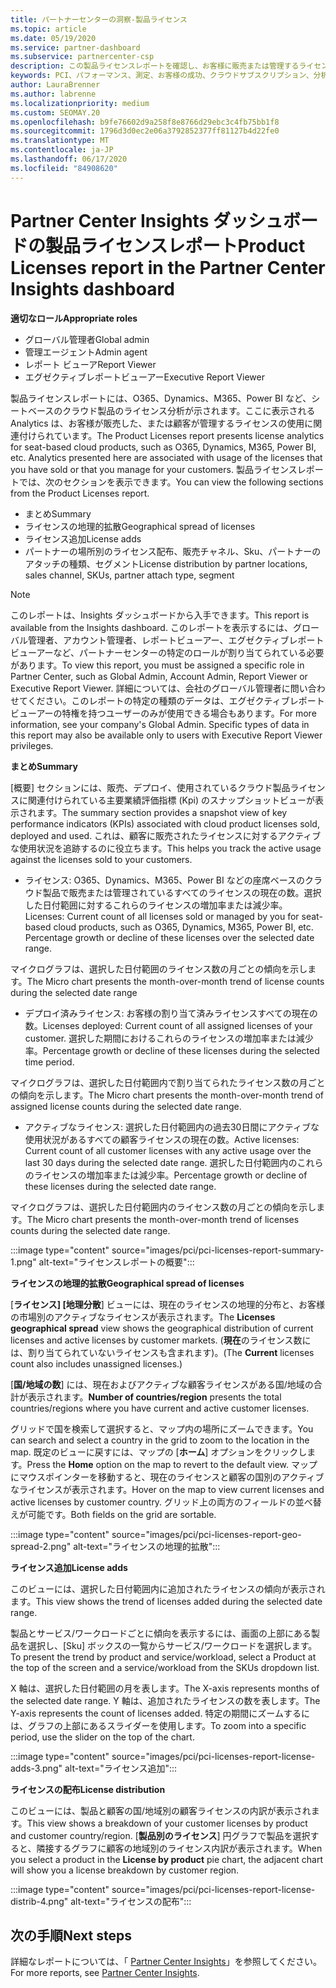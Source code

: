 ```yaml
---
title: パートナーセンターの洞察-製品ライセンス
ms.topic: article
ms.date: 05/19/2020
ms.service: partner-dashboard
ms.subservice: partnercenter-csp
description: この製品ライセンスレポートを確認し、お客様に販売または管理するライセンス (またはシートベース) のクラウド製品を改善する方法をご確認ください。
keywords: PCI、パフォーマンス、測定、お客様の成功、クラウドサブスクリプション、分析、レポート
author: LauraBrenner
ms.author: labrenne
ms.localizationpriority: medium
ms.custom: SEOMAY.20
ms.openlocfilehash: b9fe76602d9a258f8e8766d29ebc3c4fb75bb1f8
ms.sourcegitcommit: 1796d3d0ec2e06a3792852377ff81127b4d22fe0
ms.translationtype: MT
ms.contentlocale: ja-JP
ms.lasthandoff: 06/17/2020
ms.locfileid: "84908620"
---
```

# <a name="product-licenses-report-in-the-partner-center-insights-dashboard"></a><span data-ttu-id="38557-104">Partner Center Insights ダッシュボードの製品ライセンスレポート</span><span class="sxs-lookup"><span data-stu-id="38557-104">Product Licenses report in the Partner Center Insights dashboard</span></span>

<span data-ttu-id="38557-105">**適切なロール**</span><span class="sxs-lookup"><span data-stu-id="38557-105">**Appropriate roles**</span></span>
- <span data-ttu-id="38557-106">グローバル管理者</span><span class="sxs-lookup"><span data-stu-id="38557-106">Global admin</span></span>
- <span data-ttu-id="38557-107">管理エージェント</span><span class="sxs-lookup"><span data-stu-id="38557-107">Admin agent</span></span>
- <span data-ttu-id="38557-108">レポート ビューア</span><span class="sxs-lookup"><span data-stu-id="38557-108">Report Viewer</span></span>
- <span data-ttu-id="38557-109">エグゼクティブレポートビューアー</span><span class="sxs-lookup"><span data-stu-id="38557-109">Executive Report Viewer</span></span>

<span data-ttu-id="38557-110">製品ライセンスレポートには、O365、Dynamics、M365、Power BI など、シートベースのクラウド製品のライセンス分析が示されます。ここに表示される Analytics は、お客様が販売した、または顧客が管理するライセンスの使用に関連付けられています。</span><span class="sxs-lookup"><span data-stu-id="38557-110">The Product Licenses report presents license analytics for seat-based cloud products, such as O365, Dynamics, M365, Power BI, etc. Analytics presented here are associated with usage of the licenses that you have sold or that you manage for your customers.</span></span> <span data-ttu-id="38557-111">製品ライセンスレポートでは、次のセクションを表示できます。</span><span class="sxs-lookup"><span data-stu-id="38557-111">You can view the following sections from the Product Licenses report.</span></span>

- <span data-ttu-id="38557-112">まとめ</span><span class="sxs-lookup"><span data-stu-id="38557-112">Summary</span></span>
- <span data-ttu-id="38557-113">ライセンスの地理的拡散</span><span class="sxs-lookup"><span data-stu-id="38557-113">Geographical spread of licenses</span></span>
- <span data-ttu-id="38557-114">ライセンス追加</span><span class="sxs-lookup"><span data-stu-id="38557-114">License adds</span></span>
- <span data-ttu-id="38557-115">パートナーの場所別のライセンス配布、販売チャネル、Sku、パートナーのアタッチの種類、セグメント</span><span class="sxs-lookup"><span data-stu-id="38557-115">License distribution by partner locations, sales channel, SKUs, partner attach type, segment</span></span>

 > [!NOTE]
 > <span data-ttu-id="38557-116">このレポートは、Insights ダッシュボードから入手できます。</span><span class="sxs-lookup"><span data-stu-id="38557-116">This report is available from the Insights dashboard.</span></span> <span data-ttu-id="38557-117">このレポートを表示するには、グローバル管理者、アカウント管理者、レポートビューアー、エグゼクティブレポートビューアーなど、パートナーセンターの特定のロールが割り当てられている必要があります。</span><span class="sxs-lookup"><span data-stu-id="38557-117">To view this report, you must be assigned a specific role in Partner Center, such as Global Admin, Account Admin, Report Viewer or Executive Report Viewer.</span></span> <span data-ttu-id="38557-118">詳細については、会社のグローバル管理者に問い合わせてください。このレポートの特定の種類のデータは、エグゼクティブレポートビューアーの特権を持つユーザーのみが使用できる場合もあります。</span><span class="sxs-lookup"><span data-stu-id="38557-118">For more information, see your company's Global Admin. Specific types of data in this report may also be available only to users with Executive Report Viewer privileges.</span></span>

<span data-ttu-id="38557-119">**まとめ**</span><span class="sxs-lookup"><span data-stu-id="38557-119">**Summary**</span></span>

<span data-ttu-id="38557-120">[概要] セクションには、販売、デプロイ、使用されているクラウド製品ライセンスに関連付けられている主要業績評価指標 (Kpi) のスナップショットビューが表示されます。</span><span class="sxs-lookup"><span data-stu-id="38557-120">The summary section provides a snapshot view of key performance indicators (KPIs) associated with cloud product licenses sold, deployed and used.</span></span> <span data-ttu-id="38557-121">これは、顧客に販売されたライセンスに対するアクティブな使用状況を追跡するのに役立ちます。</span><span class="sxs-lookup"><span data-stu-id="38557-121">This helps you track the active usage against the licenses sold to your customers.</span></span>

- <span data-ttu-id="38557-122">ライセンス: O365、Dynamics、M365、Power BI などの座席ベースのクラウド製品で販売または管理されているすべてのライセンスの現在の数。選択した日付範囲に対するこれらのライセンスの増加率または減少率。</span><span class="sxs-lookup"><span data-stu-id="38557-122">Licenses: Current count of all licenses sold or managed by you for seat-based cloud products, such as O365, Dynamics, M365, Power BI, etc. Percentage growth or decline of these licenses over the selected date range.</span></span>

<span data-ttu-id="38557-123">マイクログラフは、選択した日付範囲のライセンス数の月ごとの傾向を示します。</span><span class="sxs-lookup"><span data-stu-id="38557-123">The Micro chart presents the month-over-month trend of license counts during the selected date range</span></span>

- <span data-ttu-id="38557-124">デプロイ済みライセンス: お客様の割り当て済みライセンスすべての現在の数。</span><span class="sxs-lookup"><span data-stu-id="38557-124">Licenses deployed: Current count of all assigned licenses of your customer.</span></span>
<span data-ttu-id="38557-125">選択した期間におけるこれらのライセンスの増加率または減少率。</span><span class="sxs-lookup"><span data-stu-id="38557-125">Percentage growth or decline of these licenses during the selected time period.</span></span>

<span data-ttu-id="38557-126">マイクログラフは、選択した日付範囲内で割り当てられたライセンス数の月ごとの傾向を示します。</span><span class="sxs-lookup"><span data-stu-id="38557-126">The Micro chart presents the month-over-month trend of assigned license counts during the selected date range.</span></span>

- <span data-ttu-id="38557-127">アクティブなライセンス: 選択した日付範囲内の過去30日間にアクティブな使用状況があるすべての顧客ライセンスの現在の数。</span><span class="sxs-lookup"><span data-stu-id="38557-127">Active licenses: Current count of all customer licenses with any active usage over the last 30 days during the selected date range.</span></span>
<span data-ttu-id="38557-128">選択した日付範囲内のこれらのライセンスの増加率または減少率。</span><span class="sxs-lookup"><span data-stu-id="38557-128">Percentage growth or decline of these licenses during the selected date range.</span></span>

<span data-ttu-id="38557-129">マイクログラフは、選択した日付範囲内のライセンス数の月ごとの傾向を示します。</span><span class="sxs-lookup"><span data-stu-id="38557-129">The Micro chart presents the month-over-month trend of licenses counts during the selected date range.</span></span>

:::image type="content" source="images/pci/pci-licenses-report-summary-1.png" alt-text="ライセンスレポートの概要":::

<span data-ttu-id="38557-131">**ライセンスの地理的拡散**</span><span class="sxs-lookup"><span data-stu-id="38557-131">**Geographical spread of licenses**</span></span>

<span data-ttu-id="38557-132">[**ライセンス] [地理分散**] ビューには、現在のライセンスの地理的分布と、お客様の市場別のアクティブなライセンスが表示されます。</span><span class="sxs-lookup"><span data-stu-id="38557-132">The **Licenses geographical spread** view shows the geographical distribution of current licenses and active licenses by customer markets.</span></span> <span data-ttu-id="38557-133">(**現在**のライセンス数には、割り当てられていないライセンスも含まれます)。</span><span class="sxs-lookup"><span data-stu-id="38557-133">(The **Current** licenses count also includes unassigned licenses.)</span></span>

<span data-ttu-id="38557-134">[**国/地域の数**] には、現在およびアクティブな顧客ライセンスがある国/地域の合計が表示されます。</span><span class="sxs-lookup"><span data-stu-id="38557-134">**Number of countries/region** presents the total countries/regions where you have current and active customer licenses.</span></span>

<span data-ttu-id="38557-135">グリッドで国を検索して選択すると、マップ内の場所にズームできます。</span><span class="sxs-lookup"><span data-stu-id="38557-135">You can search and select a country in the grid to zoom to the location in the map.</span></span> <span data-ttu-id="38557-136">既定のビューに戻すには、マップの [**ホーム**] オプションをクリックします。</span><span class="sxs-lookup"><span data-stu-id="38557-136">Press the **Home** option on the map to revert to the default view.</span></span> <span data-ttu-id="38557-137">マップにマウスポインターを移動すると、現在のライセンスと顧客の国別のアクティブなライセンスが表示されます。</span><span class="sxs-lookup"><span data-stu-id="38557-137">Hover on the map to view current licenses and active licenses by customer country.</span></span> <span data-ttu-id="38557-138">グリッド上の両方のフィールドの並べ替えが可能です。</span><span class="sxs-lookup"><span data-stu-id="38557-138">Both fields on the grid are sortable.</span></span>

:::image type="content" source="images/pci/pci-licenses-report-geo-spread-2.png" alt-text="ライセンスの地理的拡散":::

<span data-ttu-id="38557-140">**ライセンス追加**</span><span class="sxs-lookup"><span data-stu-id="38557-140">**License adds**</span></span>

<span data-ttu-id="38557-141">このビューには、選択した日付範囲内に追加されたライセンスの傾向が表示されます。</span><span class="sxs-lookup"><span data-stu-id="38557-141">This view shows the trend of licenses added during the selected date range.</span></span> 

<span data-ttu-id="38557-142">製品とサービス/ワークロードごとに傾向を表示するには、画面の上部にある製品を選択し、[Sku] ボックスの一覧からサービス/ワークロードを選択します。</span><span class="sxs-lookup"><span data-stu-id="38557-142">To present the trend by product and service/workload, select a Product at the top of the screen and a service/workload from the SKUs dropdown list.</span></span>

<span data-ttu-id="38557-143">X 軸は、選択した日付範囲の月を表します。</span><span class="sxs-lookup"><span data-stu-id="38557-143">The X-axis represents months of the selected date range.</span></span> <span data-ttu-id="38557-144">Y 軸は、追加されたライセンスの数を表します。</span><span class="sxs-lookup"><span data-stu-id="38557-144">The Y-axis represents the count of licenses added.</span></span> <span data-ttu-id="38557-145">特定の期間にズームするには、グラフの上部にあるスライダーを使用します。</span><span class="sxs-lookup"><span data-stu-id="38557-145">To zoom into a specific period, use the slider on the top of the chart.</span></span>

:::image type="content" source="images/pci/pci-licenses-report-license-adds-3.png" alt-text="ライセンス追加":::

<span data-ttu-id="38557-147">**ライセンスの配布**</span><span class="sxs-lookup"><span data-stu-id="38557-147">**License distribution**</span></span>

<span data-ttu-id="38557-148">このビューには、製品と顧客の国/地域別の顧客ライセンスの内訳が表示されます。</span><span class="sxs-lookup"><span data-stu-id="38557-148">This view shows a breakdown of your customer licenses by product and customer country/region.</span></span> <span data-ttu-id="38557-149">[**製品別のライセンス**] 円グラフで製品を選択すると、隣接するグラフに顧客の地域別のライセンス内訳が表示されます。</span><span class="sxs-lookup"><span data-stu-id="38557-149">When you select a product in the **License by product** pie chart, the adjacent chart will show you a license breakdown by customer region.</span></span>

:::image type="content" source="images/pci/pci-licenses-report-license-distrib-4.png" alt-text="ライセンスの配布":::

## <a name="next-steps"></a><span data-ttu-id="38557-151">次の手順</span><span class="sxs-lookup"><span data-stu-id="38557-151">Next steps</span></span>

<span data-ttu-id="38557-152">詳細なレポートについては、「 [Partner Center Insights](partner-center-insights.md)」を参照してください。</span><span class="sxs-lookup"><span data-stu-id="38557-152">For more reports, see [Partner Center Insights](partner-center-insights.md).</span></span>
